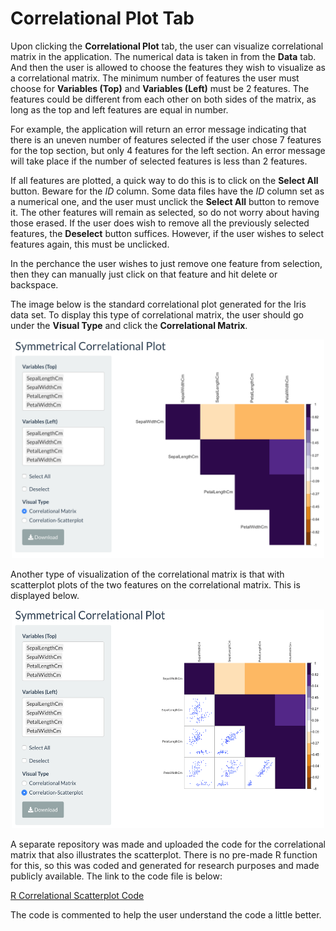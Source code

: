 # Correlational Plot Tab

Upon clicking the **Correlational Plot** tab, the user can visualize correlational matrix in the application. The numerical data is taken in from the **Data** tab. And then the user is allowed to choose the features they wish to visualize as a correlational matrix. The minimum number of features the user must choose for **Variables (Top)** and **Variables (Left)** must be 2 features. The features could be different from each other on both sides of the matrix, as long as the top and left features are equal in number. 

For example, the application will return an error message indicating that there is an uneven number of features selected if the user chose 7 features for the top section, but only 4 features for the left section. An error message will take place if the number of selected features is less than 2 features. 

If all features are plotted, a quick way to do this is to click on the **Select All** button. Beware for the *ID* column. Some data files have the *ID* column set as a numerical one, and the user must unclick the **Select All** button to remove it. The other features will remain as selected, so do not worry about having those erased. If the user does wish to remove all the previously selected features, the **Deselect** button suffices. However, if the user wishes to select features again, this must be unclicked. 

In the perchance the user wishes to just remove one feature from selection, then they can manually just click on that feature and hit delete or backspace. 

The image below is the standard correlational plot generated for the Iris data set. To display this type of correlational matrix, the user should go under the **Visual Type** and click the **Correlational Matrix**. 

<p align="center">
<img src="./cor_plot.png" width="500" height="350">
</p>

Another type of visualization of the correlational matrix is that with scatterplot plots of the two features on the correlational matrix. This is displayed below.

<p align="center">
<img src="./cor_scat.png" width="500" height="350">
</p>

A separate repository was made and uploaded the code for the correlational matrix that also illustrates the scatterplot. There is no pre-made R function for this, so this was coded and generated for research purposes and made publicly available. The link to the code file is below:

[R Correlational Scatterplot Code](https://github.com/heejoon123/Correlation_Scatter/blob/master/scatcor_git.R)

The code is commented to help the user understand the code a little better. 
